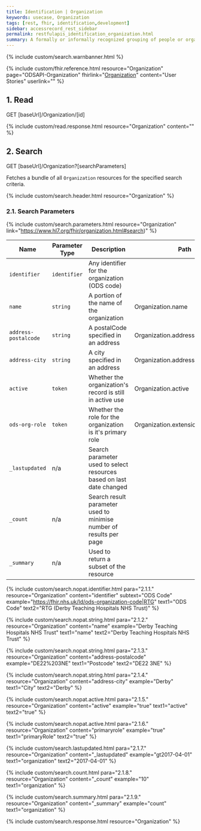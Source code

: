 ```yaml
---
title: Identification | Organization
keywords: usecase, Organization
tags: [rest, fhir, identification,development]
sidebar: accessrecord_rest_sidebar
permalink: restfulapis_identification_organization.html
summary: A formally or informally recognized grouping of people or organizations formed for the purpose of achieving some form of collective action. Includes companies, institutions, corporations, departments, community groups, healthcare practice groups, etc.
---
```

{% include custom/search.warnbanner.html %}

{% include custom/fhir.reference.html resource="Organization" page="ODSAPI-Organization" fhirlink="[Organization](https://www.hl7.org/fhir/organization.html)" content="User Stories" userlink="" %}

## 1. Read ##

<div markdown="span" class="alert alert-success" role="alert">
GET [baseUrl]/Organization/[id]</div>

{% include custom/read.response.html resource="Organization" content="" %}

## 2. Search ##

<div markdown="span" class="alert alert-success" role="alert">
GET [baseUrl]/Organization?[searchParameters]</div>

Fetches a bundle of all `Organization` resources for the specified search criteria.

{% include custom/search.header.html resource="Organization" %}

### 2.1. Search Parameters ###

{% include custom/search.parameters.html resource="Organization" link="https://www.hl7.org/fhir/organization.html#search)" %}

| Name | Parameter Type | Description | Path |
|------|------|-------------|------|
| `identifier` | `identifier` | Any identifier for the organization (ODS code) | 
| `name` | `string` | A portion of the name of the organization | Organization.name |
| `address-postalcode` | `string` | A postalCode specified in an address | Organization.address.postalCode |
| `address-city` | `string` | A city specified in an address |Organization.address.city |
| `active` | `token` | Whether the organization's record is still in active use | Organization.active |
| `ods-org-role` | `token` | Whether the role for the organization is it's primary role | Organization.extension.primaryRole|
| `_lastupdated` | n/a | Search parameter used to select resources based on last date changed||
| `_count` |n/a| Search result parameter used to minimise number of results per page||
| `_summary`|n/a| Used to return a subset of the resource||


{% include custom/search.nopat.identifier.html para="2.1.1." resource="Organization" content="identifier" subtext="ODS Code" example="https://fhir.nhs.uk/Id/ods-organization-code|RTG" text1="ODS Code" text2="RTG (Derby Teaching Hospitals NHS Trust)" %}

{% include custom/search.nopat.string.html para="2.1.2." resource="Organization" content="name"  example="Derby Teaching Hospitals NHS Trust" text1="name" text2="Derby Teaching Hospitals NHS Trust" %}

{% include custom/search.nopat.string.html para="2.1.3." resource="Organization" content="address-postalcode"  example="DE22%203NE" text1="Postcode" text2="DE22 3NE" %}

{% include custom/search.nopat.string.html para="2.1.4." resource="Organization" content="address-city"  example="Derby" text1="City" text2="Derby" %}

{% include custom/search.nopat.active.html para="2.1.5." resource="Organization" content="active"  example="true" text1="active" text2="true" %}

{% include custom/search.nopat.active.html para="2.1.6." resource="Organization" content="primaryrole"  example="true" text1="primaryRole" text2="true" %}

{% include custom/search.lastupdated.html para="2.1.7." resource="Organization" content="_lastupdated" example="gt2017-04-01" text1="organization" text2="2017-04-01" %}

{% include custom/search.count.html para="2.1.8." resource="Organization" content="_count" example="10" text1="organization" %}

{% include custom/search.summary.html para="2.1.9." resource="Organization" content="_summary" example="count" text1="organization" %}

{% include custom/search.response.html resource="Organization" %}




